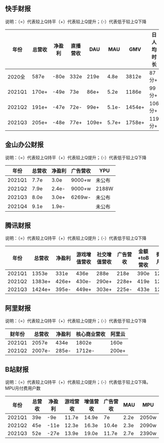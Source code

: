 ## 快手财报

说明：（=）代表较上Q持平（+）代表较上Q提升；（-）代表低于较上Q下降

| 年份   | 总营收 | 净盈利 | 直播营收 | DAU   | MAU   | GMV    | 日人均时长 |
| ------ | ------ | ------ | -------- | ----- | ----- | ------ | ---------- |
| 2020全 | 587e   | -80e   | 332e     | 219e  | 4.8e  | 3812e  | 87分+      |
| 2021Q1 | 170e+  | -49e   | 73e      | 86e+  | 5.2e  | 1186e  | 99分+      |
| 2021Q2 | 191e+  | -47e   | 72e-     | 99e+  | 5.1e- | 1454e+ | 106分+     |
| 2021Q3 | 205e+  | -48e   | 77e+     | 109e+ | 5.7e+ | 1758e+ | 119分+     |


## 金山办公财报

说明：（=）代表较上Q持平（+）代表较上Q提升；（-）代表低于较上Q下降

| 年份   | 总营收 | 净盈利 | 广告营收 | YPU    |
| ------ | ------ | ------ | -------- | ------ |
| 2021Q1 | 7.7e   | 3.0e   | 9000+w   | 未公布 |
| 2021Q2 | 7.9e   | 2.4e-  | 9000+w   | 2188W  |
| 2021Q3 | 8.0e   | 3.0e+  | 6269w-   | 未公布        |        |        |          |        |
| 2021Q4 | 9.1e   | 1.9e- |  | 未公布 |



## 腾讯财报

说明：（=）代表较上Q持平（+）代表较上Q提升；（-）代表低于较上Q下降

| 年份   | 总营收 | 净盈利 | 游戏增值营收 | 社交增值营收 | 广告营收 | 金额+toB营收 |  微信月活 | QQ月活 |
| ------ | ------ | ------ | ------------ | ------------ | -------- | ------- | -------- | ------ |
| 2021Q1 | 1353e  | 331e   | 436e         | 288e         | 218e     | 390e    | 12.4e    | 6.1e   |
| 2021Q2 | 1383e+  | 426e+   | 430e-         | 290e+         | 228e+     | 419e    |  12.5e    | 5.9e   |
| 2021Q3 | 1424e+  | 395e-   | 449e+         | 303e+         | 225e-     | 433e    |  12.6e    | 5.7e   |

## 阿里财报

说明：（=）代表较上Q持平（+）代表较上Q提升；（-）代表低于较上Q下降

| 财年份 | 总营收 | 净盈利 | 核心商业营收 | 阿里云 |
| ------ | ------ | ------ | ------------ | ------ |
| 2021Q1 | 2057e  |   434e     | 1802e        | 160e   |
| 2021Q2 | 2007e-  | 285e-| 1712e-             | 200e+   | 

## B站财报

说明：（=）代表较上Q持平（+）代表较上Q提升；（-）代表低于较上Q下降。MPU月付费用户数

| 年份   | 总营收 | 净盈利 | 游戏营收 | 增值营收 | 广告营收 | MAU  | MPU   |
| ------ | ------ | ------ | -------- | -------- | -------- | ---- | ----- |
| 2021Q1 | 39e    | -9e    | 11.7e    | 14.9e    | 7e       | 2.2e | 2050w |
| 2021Q2 | 45e    | -11e   | 12.3e    | 16.3e    | 10.4e    | 2.3e | 2090w | 
| 2021Q3 | 52e    | -27e   | 13.9e    | 19.0e    | 11.7e    | 2.7e | 2390w |
